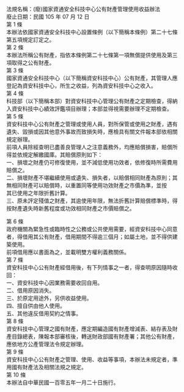 法規名稱：(廢)國家資通安全科技中心公有財產管理使用收益辦法  
廢止日期：民國 105 年 07 月 12 日  
第 1 條  
本辦法依國家資通安全科技中心設置條例（以下簡稱本條例）第二十七條  
第五項規定訂定之。  
第 2 條  
本辦法所稱公有財產，指依本條例第二十七條第一項無償提供使用及第三  
項取得之公有財產。  
第 3 條  
國家資通安全科技中心（以下簡稱資安科技中心）公有財產，其管理人應  
登記為資安科技中心，所生之收益，列為資安科技中心之收入。  
第 4 條  
科技部（以下簡稱本部）對資安科技中心管理公有財產之定期檢查，得納  
入資安科技中心績效評鑑項目辦理；本部並得視需要辦理不定期檢查。  
第 5 條  
資安科技中心公有財產之管理或使用人員，對所保管或使用之財產，遇有  
遺失、毀損或因其他意外事故而致損失時，應檢具有關文件報本部依相關  
規定辦理。  
前項人員除經查明已盡善良管理人之注意義務外，均應賠償損害，賠償所  
得並依規定解繳國庫。其賠償原則如下：  
一、損壞之財產仍可修復使用，並不減低使用功效者，依修復時所需費用  
賠償之。  
二、損壞財產不堪繼續使用或遺失、損失者，以賠償相同財產為原則；其  
無相同財產可以賠償時，以重置同等使用功效財產之市價為準，並按  
其已使用之年限折舊計算。  
三、原未評定殘值之財產，其逾使用年限，無法折舊計算賠償標準時，得  
按財產遺失時新舊程度或功效相同財產之市價賠償之。  


第 6 條  
政府機關為緊急性或臨時性之公務或公共使用需要，經資安科技中心同意  
者，得借用其公有財產，借用期間不得逾三個月；如屬土地，並不得供建  
築使用。  
前項借用應以書面為之，並載明雙方權利義務關係。  
第 7 條  
資安科技中心公有財產經借用後，有下列情事之一者，得查明原因隨時收  
回：  
一、資安科技中心因業務需要收回自用。  
二、借用原因消失。  
三、於原定用途外，另供收益使用。  
四、擅自供由他人使用。  
五、其他違反借用契約之情事。  
第 8 條  
資安科技中心管理之國有財產，應定期編造國有財產增減表、結存表及財  
產目錄總表，陳報本部審核後，轉送財政部國有財產署；其他公有財產，  
應依地方公產管理法令規定辦理。  
第 9 條  
資安科技中心公有財產之管理、使用、收益等事項，本辦法未規定者，準  
用國有財產法及相關法規之規定。  
第 10 條  
本辦法自中華民國一百零五年一月二十日施行。  


